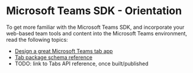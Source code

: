 ﻿# Microsoft Teams SDK - Orientation

To get more familiar with the Microsoft Teams SDK, and incorporate your web-based team tools and content into the Microsoft Teams environment, read the following topics:

* [Design a great Microsoft Teams tab app](design.md)
* [Tab package schema reference](tab_schema.md)
* TODO: link to Tabs API reference, once built/published



 
